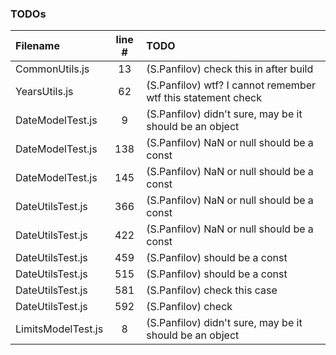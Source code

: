 ### TODOs
| Filename | line # | TODO
|:------|:------:|:------
| CommonUtils.js | 13 | (S.Panfilov) check this in after build
| YearsUtils.js | 62 | (S.Panfilov) wtf? I cannot remember wtf this statement check
| DateModelTest.js | 9 | (S.Panfilov) didn't sure, may be it should be an object
| DateModelTest.js | 138 | (S.Panfilov) NaN or null should be a const
| DateModelTest.js | 145 | (S.Panfilov) NaN or null should be a const
| DateUtilsTest.js | 366 | (S.Panfilov) NaN or null should be a const
| DateUtilsTest.js | 422 | (S.Panfilov) NaN or null should be a const
| DateUtilsTest.js | 459 | (S.Panfilov) should be a const
| DateUtilsTest.js | 515 | (S.Panfilov) should be a const
| DateUtilsTest.js | 581 | (S.Panfilov) check this case
| DateUtilsTest.js | 592 | (S.Panfilov) check
| LimitsModelTest.js | 8 | (S.Panfilov) didn't sure, may be it should be an object